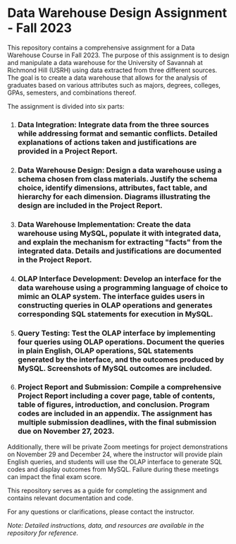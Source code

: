 # Data Warehouse Design Assignment - Fall 2023

This repository contains a comprehensive assignment for a Data Warehouse Course in Fall 2023. The purpose of this assignment is to design and manipulate a data warehouse for the University of Savannah at Richmond Hill (USRH) using data extracted from three different sources. The goal is to create a data warehouse that allows for the analysis of graduates based on various attributes such as majors, degrees, colleges, GPAs, semesters, and combinations thereof.

The assignment is divided into six parts:

1. ### **Data Integration:** Integrate data from the three sources while addressing format and semantic conflicts. Detailed explanations of actions taken and justifications are provided in a Project Report.

2. ### **Data Warehouse Design:** Design a data warehouse using a schema chosen from class materials. Justify the schema choice, identify dimensions, attributes, fact table, and hierarchy for each dimension. Diagrams illustrating the design are included in the Project Report.

3. ### **Data Warehouse Implementation:** Create the data warehouse using MySQL, populate it with integrated data, and explain the mechanism for extracting "facts" from the integrated data. Details and justifications are documented in the Project Report.

4. ### **OLAP Interface Development:** Develop an interface for the data warehouse using a programming language of choice to mimic an OLAP system. The interface guides users in constructing queries in OLAP operations and generates corresponding SQL statements for execution in MySQL.

5. ### **Query Testing:** Test the OLAP interface by implementing four queries using OLAP operations. Document the queries in plain English, OLAP operations, SQL statements generated by the interface, and the outcomes produced by MySQL. Screenshots of MySQL outcomes are included.

6. ### **Project Report and Submission:** Compile a comprehensive Project Report including a cover page, table of contents, table of figures, introduction, and conclusion. Program codes are included in an appendix. The assignment has multiple submission deadlines, with the final submission due on November 27, 2023.

Additionally, there will be private Zoom meetings for project demonstrations on November 29 and December 24, where the instructor will provide plain English queries, and students will use the OLAP interface to generate SQL codes and display outcomes from MySQL. Failure during these meetings can impact the final exam score.

This repository serves as a guide for completing the assignment and contains relevant documentation and code.

For any questions or clarifications, please contact the instructor.

*Note: Detailed instructions, data, and resources are available in the repository for reference.*